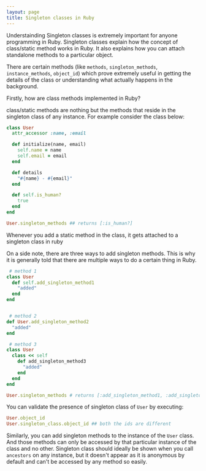 ```yaml
---
layout: page
title: Singleton classes in Ruby
---
```


Understainding Singleton classes is extremely important for anyone programming in Ruby. Singleton classes explain how the concept of class/static method works in Ruby. It also explains how you can attach standalone methods to a particular object.

There are certain methods (like `methods`, `singleton_methods`, `instance_methods`, `object_id`) which prove extremely useful in getting the details of the class or understanding what actually happens in the background.

Firstly, how are class methods implemented in Ruby?

class/static methods are nothing but the methods that reside in the singleton class of any instance. For example consider the class below:

```ruby
class User
  attr_accessor :name, :email

  def initialize(name, email)
    self.name = name
    self.email = email
  end

  def details
    "#{name} - #{email}"
  end

  def self.is_human?
    true
  end
end
```

```ruby
User.singleton_methods ## returns [:is_human?]
```

Whenever you add a static method in the class, it gets attached to a singleton class in ruby

On a side note, there are three ways to add singleton methods. This is why it is generally told that there are multiple ways to do a certain thing in Ruby.

```ruby
 # method 1
class User
  def self.add_singleton_method1
    "added"
  end
end


 # method 2
def User.add_singleton_method2
  "added"
end

 # method 3
class User
  class << self
    def add_singleton_method3
      "added"
    end
  end
end
```
```ruby
User.singleton_methods # returns [:add_singleton_method1, :add_singleton_method2, :add_singleton_method3]
```

You can validate the presence of singleton class of `User` by executing:

```ruby
User.object_id
User.singleton_class.object_id ## both the ids are different
```

Similarly, you can add singleton methods to the instance of the `User` class. And those methods can only be accessed by that particular instance of the class and no other. Singleton class should ideally be shown when you call `ancestors` on any instance, but it doesn't appear as it is anonymous by default and can't be accessed by any method so easily.